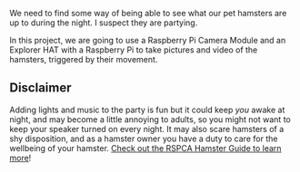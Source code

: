 We need to find some way of being able to see what our pet hamsters are up to during the night. I suspect they are partying.

In this project, we are going to use a Raspberry Pi Camera Module and an Explorer HAT with a Raspberry Pi to take pictures and video of the hamsters, triggered by their movement.

## Disclaimer
Adding lights and music to the party is fun but it could keep *you* awake at night, and may become a little annoying to adults, so you might not want to keep your speaker turned on every night. It may also scare hamsters of a shy disposition, and as a hamster owner you have a duty to care for the wellbeing of your hamster. [Check out the RSPCA Hamster Guide to learn more](http://www.rspca.org.uk/allaboutanimals/pets/rodents/hamsters)!
